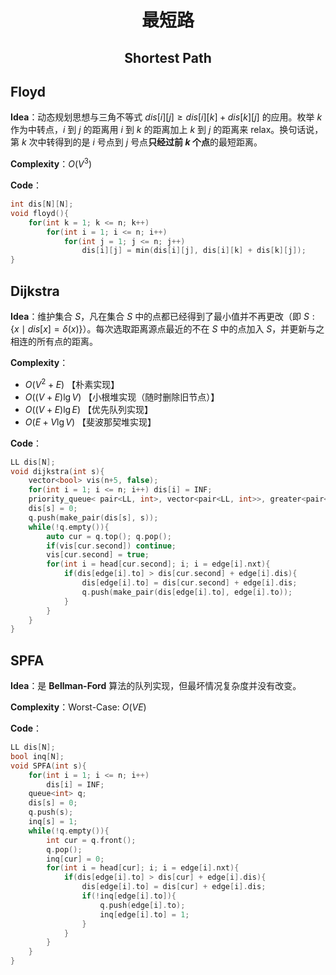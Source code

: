 <h1 style="text-align: center"> 最短路 </h1>

<h2 style="text-align: center"> Shortest Path </h2>



## Floyd

**Idea**：动态规划思想与三角不等式 $dis[i][j]\geqslant dis[i][k]+dis[k][j]$ 的应用。枚举 $k$ 作为中转点，$i$ 到 $j$ 的距离用 $i$ 到 $k$ 的距离加上 $k$ 到 $j$ 的距离来 relax。换句话说，第 $k$ 次中转得到的是 $i$ 号点到 $j$ 号点**只经过前 $k$ 个点**的最短距离。

**Complexity**：$O(V^3)$ 

**Code**：

```cpp
int dis[N][N];
void floyd(){
	for(int k = 1; k <= n; k++)
		for(int i = 1; i <= n; i++)
			for(int j = 1; j <= n; j++)
				dis[i][j] = min(dis[i][j], dis[i][k] + dis[k][j]);
}
```



## Dijkstra

**Idea**：维护集合 $S$，凡在集合 $S$ 中的点都已经得到了最小值并不再更改（即 $S:\{x\mid dis[x]=\delta(x)\}$）。每次选取距离源点最近的不在 $S$ 中的点加入 $S$，并更新与之相连的所有点的距离。

**Complexity**：

 - $O(V^2+E)$ 【朴素实现】
 - $O((V+E)\lg V)$ 【小根堆实现（随时删除旧节点）】
 - $O((V+E)\lg E)$ 【优先队列实现】
 - $O(E+V\lg V)$ 【斐波那契堆实现】

**Code**：

```cpp
LL dis[N];
void dijkstra(int s){
	vector<bool> vis(n+5, false);
	for(int i = 1; i <= n; i++)	dis[i] = INF;
	priority_queue< pair<LL, int>, vector<pair<LL, int>>, greater<pair<LL, int>> > q;
	dis[s] = 0;
	q.push(make_pair(dis[s], s));
	while(!q.empty()){
		auto cur = q.top(); q.pop();
		if(vis[cur.second])	continue;
		vis[cur.second] = true;
		for(int i = head[cur.second]; i; i = edge[i].nxt){
			if(dis[edge[i].to] > dis[cur.second] + edge[i].dis){
				dis[edge[i].to] = dis[cur.second] + edge[i].dis;
				q.push(make_pair(dis[edge[i].to], edge[i].to));
			}
		}
	}
}
```



## SPFA

**Idea**：是 $\textbf{Bellman-Ford}$ 算法的队列实现，但最坏情况复杂度并没有改变。

**Complexity**：$\text{Worst-Case: } O(VE)$ 

**Code**：

```cpp
LL dis[N];
bool inq[N];
void SPFA(int s){
	for(int i = 1; i <= n; i++)
		dis[i] = INF;
	queue<int> q;
	dis[s] = 0;
	q.push(s);
	inq[s] = 1;
	while(!q.empty()){
		int cur = q.front();
		q.pop();
		inq[cur] = 0;
		for(int i = head[cur]; i; i = edge[i].nxt){
			if(dis[edge[i].to] > dis[cur] + edge[i].dis){
				dis[edge[i].to] = dis[cur] + edge[i].dis;
				if(!inq[edge[i].to]){
					q.push(edge[i].to);
					inq[edge[i].to] = 1;
				}
			}
		}
	}
}
```


